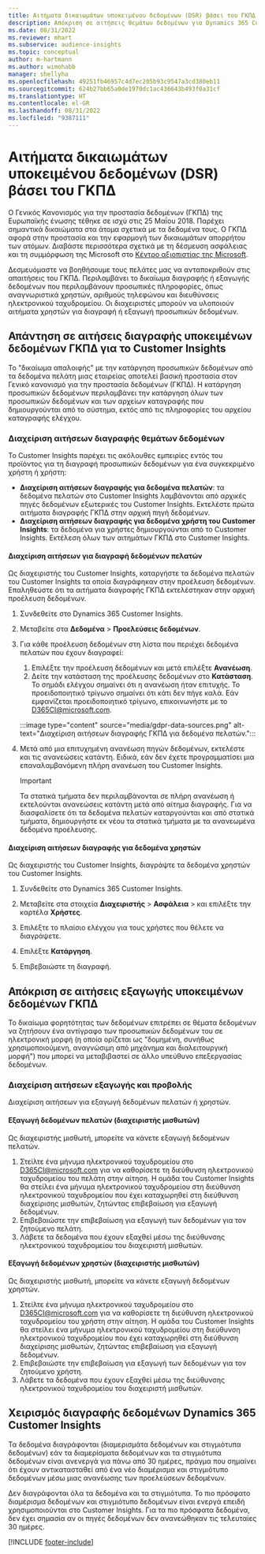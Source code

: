 ```yaml
---
title: Αιτήματα δικαιωμάτων υποκειμένου δεδομένων (DSR) βάσει του ΓΚΠΔ | Microsoft Docs
description: Απόκριση σε αιτήσεις θεμάτων δεδομένων για Dynamics 365 Customer Insights.
ms.date: 08/31/2022
ms.reviewer: mhart
ms.subservice: audience-insights
ms.topic: conceptual
author: m-hartmann
ms.author: wimohabb
manager: shellyha
ms.openlocfilehash: 49251fb46957c4d7ec205b93c9547a3cd380eb11
ms.sourcegitcommit: 624b27bb65a0de1970dc1ac436643b493f0a31cf
ms.translationtype: HT
ms.contentlocale: el-GR
ms.lasthandoff: 08/31/2022
ms.locfileid: "9387111"
---
```

# <a name="data-subject-rights-dsr-requests-under-gdpr"></a>Αιτήματα δικαιωμάτων υποκειμένου δεδομένων (DSR) βάσει του ΓΚΠΔ

Ο Γενικός Κανονισμός για την προστασία δεδομένων (ΓΚΠΔ) της Ευρωπαϊκής ένωσης τέθηκε σε ισχύ στις 25 Μαΐου 2018. Παρέχει σημαντικά δικαιώματα στα άτομα σχετικά με τα δεδομένα τους. Ο ΓΚΠΔ αφορά στην προστασία και την εφαρμογή των δικαιωμάτων απορρήτου των ατόμων. Διαβάστε περισσότερα σχετικά με τη δέσμευση ασφάλειας και τη συμμόρφωση της Microsoft στο [Κέντρο αξιοπιστίας της Microsoft](https://www.microsoft.com/trust-center).

Δεσμευόμαστε να βοηθήσουμε τους πελάτες μας να ανταποκριθούν στις απαιτήσεις του ΓΚΠΔ. Περιλαμβάνει το δικαίωμα διαγραφής ή εξαγωγής δεδομένων που περιλαμβάνουν προσωπικές πληροφορίες, όπως αναγνωριστικά χρηστών, αριθμούς τηλεφώνου και διευθύνσεις ηλεκτρονικού ταχυδρομείου. Οι διαχειριστές μπορούν να υλοποιούν αιτήματα χρηστών για διαγραφή ή εξαγωγή προσωπικών δεδομένων.

## <a name="responding-to-gdpr-data-subject-delete-requests-for-customer-insights"></a>Απάντηση σε αιτήσεις διαγραφής υποκειμένων δεδομένων ΓΚΠΔ για το Customer Insights

Το "δικαίωμα απαλοιφής" με την κατάργηση προσωπικών δεδομένων από τα δεδομένα πελάτη μιας εταιρείας αποτελεί βασική προστασία στον Γενικό κανονισμό για την προστασία δεδομένων (ΓΚΠΔ). Η κατάργηση προσωπικών δεδομένων περιλαμβάνει την κατάργηση όλων των προσωπικών δεδομένων και των αρχείων καταγραφής που δημιουργούνται από το σύστημα, εκτός από τις πληροφορίες του αρχείου καταγραφής ελέγχου.

### <a name="manage-data-subject-delete-requests"></a>Διαχείριση αιτήσεων διαγραφής θεμάτων δεδομένων

Το Customer Insights παρέχει τις ακόλουθες εμπειρίες εντός του προϊόντος για τη διαγραφή προσωπικών δεδομένων για ένα συγκεκριμένο χρήστη ή χρήστη:

- **Διαχείριση αιτήσεων διαγραφής για δεδομένα πελατών**: τα δεδομένα πελατών στο Customer Insights λαμβάνονται από αρχικές πηγές δεδομένων εξωτερικές του Customer Insights. Εκτελέστε πρώτα αιτήματα διαγραφής ΓΚΠΔ στην αρχική πηγή δεδομένων.
- **Διαχείριση αιτήσεων διαγραφής για δεδομένα χρήστη του Customer Insights**: τα δεδομένα για χρήστες δημιουργούνται από το Customer Insights. Εκτέλεση όλων των αιτημάτων ΓΚΠΔ στο Customer Insights.

#### <a name="manage-requests-to-delete-customer-data"></a>Διαχείριση αιτήσεων για διαγραφή δεδομένων πελατών

Ως διαχειριστής του Customer Insights, καταργήστε τα δεδομένα πελατών του Customer Insights τα οποία διαγράφηκαν στην προέλευση δεδομένων. Επαληθεύστε ότι τα αιτήματα διαγραφής ΓΚΠΔ εκτελέστηκαν στην αρχική προέλευση δεδομένων.

1. Συνδεθείτε στο Dynamics 365 Customer Insights.

1. Μεταβείτε στα **Δεδομένα** > **Προελεύσεις δεδομένων**.

1. Για κάθε προέλευση δεδομένων στη λίστα που περιέχει δεδομένα πελατών που έχουν διαγραφεί:
   1. Επιλέξτε την προέλευση δεδομένων και μετά επιλέξτε **Ανανέωση**.
   1. Δείτε την κατάσταση της προέλευσης δεδομένων στο **Κατάσταση**. Το σημάδι ελέγχου σημαίνει ότι η ανανέωση ήταν επιτυχής. Το προειδοποιητικό τρίγωνο σημαίνει ότι κάτι δεν πήγε καλά. Εάν εμφανίζεται προειδοποιητικό τρίγωνο, επικοινωνήστε με το D365CI@microsoft.com.

   :::image type="content" source="media/gdpr-data-sources.png" alt-text="Διαχείριση αιτήσεων διαγραφής ΓΚΠΔ για δεδομένα πελατών.":::

1. Μετά από μια επιτυχημένη ανανέωση πηγών δεδομένων, εκτελέστε και τις ανανεώσεις κατάντη. Ειδικά, εάν δεν έχετε προγραμματίσει μια επαναλαμβανόμενη πλήρη ανανέωση του Customer Insights.

   > [!IMPORTANT]
   > Τα στατικά τμήματα δεν περιλαμβάνονται σε πλήρη ανανέωση ή εκτελούνται ανανεώσεις κατάντη μετά από αίτημα διαγραφής. Για να διασφαλίσετε ότι τα δεδομένα πελατών καταργούνται και από στατικά τμήματα, δημιουργήστε εκ νέου τα στατικά τμήματα με τα ανανεωμένα δεδομένα προέλευσης.

#### <a name="manage-delete-requests-for-user-data"></a>Διαχείριση αιτήσεων διαγραφής για δεδομένα χρηστών

Ως διαχειριστής του Customer Insights, διαγράψτε τα δεδομένα χρηστών του Customer Insights.

1. Συνδεθείτε στο Dynamics 365 Customer Insights.

1. Μεταβείτε στα στοιχεία **Διαχειριστής** > **Ασφάλεια** > και επιλέξτε την καρτέλα **Χρήστες**.

1. Επιλέξτε το πλαίσιο ελέγχου για τους χρήστες που θέλετε να διαγράψετε.

1. Επιλέξτε **Κατάργηση**.

1. Επιβεβαιώστε τη διαγραφή.

## <a name="responding-to-gdpr-data-subject-export-requests"></a>Απόκριση σε αιτήσεις εξαγωγής υποκειμένων δεδομένων ΓΚΠΔ

Το δικαίωμα φορητότητας των δεδομένων επιτρέπει σε θέματα δεδομένων να ζητήσουν ένα αντίγραφο των προσωπικών δεδομένων του σε ηλεκτρονική μορφή (η οποία ορίζεται ως "δομημένη, συνήθως χρησιμοποιούμενη, αναγνώσιμη από μηχάνημα και διαλειτουργική μορφή") που μπορεί να μεταβιβαστεί σε άλλο υπεύθυνο επεξεργασίας δεδομένων.

### <a name="manage-export-and-view-requests"></a>Διαχείριση αιτήσεων εξαγωγής και προβολής

Διαχείριση αιτήσεων για εξαγωγή δεδομένων πελατών ή χρηστών.

#### <a name="export-customer-data-tenant-admin"></a>Εξαγωγή δεδομένων πελατών (διαχειριστής μισθωτών)

Ως διαχειριστής μισθωτή, μπορείτε να κάνετε εξαγωγή δεδομένων πελατών.

1. Στείλτε ένα μήνυμα ηλεκτρονικού ταχυδρομείου στο D365CI@microsoft.com για να καθορίσετε τη διεύθυνση ηλεκτρονικού ταχυδρομείου του πελάτη στην αίτηση. Η ομάδα του Customer Insights θα στείλει ένα μήνυμα ηλεκτρονικού ταχυδρομείου στη διεύθυνση ηλεκτρονικού ταχυδρομείου που έχει καταχωρηθεί στη διεύθυνση διαχείρισης μισθωτών, ζητώντας επιβεβαίωση για εξαγωγή δεδομένων.
2. Επιβεβαιώστε την επιβεβαίωση για εξαγωγή των δεδομένων για τον ζητούμενο πελάτη.
3. Λάβετε τα δεδομένα που έχουν εξαχθεί μέσω της διεύθυνσης ηλεκτρονικού ταχυδρομείου του διαχειριστή μισθωτών.

#### <a name="export-user-data-tenant-admin"></a>Εξαγωγή δεδομένων χρηστών (διαχειριστής μισθωτών)

Ως διαχειριστής μισθωτή, μπορείτε να κάνετε εξαγωγή δεδομένων χρηστών.

1. Στείλτε ένα μήνυμα ηλεκτρονικού ταχυδρομείου στο D365CI@microsoft.com για να καθορίσετε τη διεύθυνση ηλεκτρονικού ταχυδρομείου του χρήστη στην αίτηση. Η ομάδα του Customer Insights θα στείλει ένα μήνυμα ηλεκτρονικού ταχυδρομείου στη διεύθυνση ηλεκτρονικού ταχυδρομείου που έχει καταχωρηθεί στη διεύθυνση διαχείρισης μισθωτών, ζητώντας επιβεβαίωση για εξαγωγή δεδομένων.
1. Επιβεβαιώστε την επιβεβαίωση για εξαγωγή των δεδομένων για τον ζητούμενο χρήστη.
1. Λάβετε τα δεδομένα που έχουν εξαχθεί μέσω της διεύθυνσης ηλεκτρονικού ταχυδρομείου του διαχειριστή μισθωτών.

## <a name="data-deletion-handling-in-dynamics-365-customer-insights"></a>Χειρισμός διαγραφής δεδομένων Dynamics 365 Customer Insights

Τα δεδομένα διαγράφονται (διαμερισμάτα δεδομένων και στιγμιότυπα δεδομένων) εάν τα διαμερίσματα δεδομένων και τα στιγμιότυπα δεδομένων είναι ανενεργά για πάνω από 30 ημέρες, πράγμα που σημαίνει ότι έχουν αντικατασταθεί από ένα νέο διαμέρισμα και στιγμιότυπο δεδομένων μέσω μιας ανανέωσης των προελεύσεων δεδομένων.

Δεν διαγράφονται όλα τα δεδομένα και τα στιγμιότυπα. Το πιο πρόσφατο διαμέρισμα δεδομένων και στιγμιότυπο δεδομένων είναι ενεργά επειδή χρησιμοποιούνται στο Customer Insights. Για τα πιο πρόσφατα δεδομένα, δεν έχει σημασία αν οι πηγές δεδομένων δεν ανανεώθηκαν τις τελευταίες 30 ημέρες.

[!INCLUDE [footer-include](includes/footer-banner.md)]

